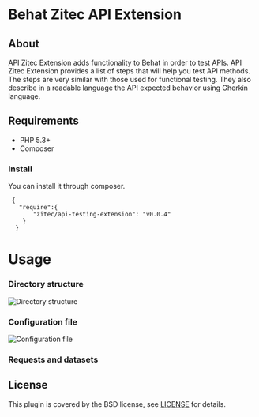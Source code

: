 # Behat Zitec API Extension

## About

API Zitec Extension adds functionality to Behat in order to test APIs. 
API Zitec Extension provides a list of steps that will help you test API methods. The steps are very similar with those used for functional testing. They also describe in a readable language the API expected behavior using Gherkin language. 

## Requirements
* PHP 5.3+
* Composer

### Install

You can install it through composer.
```
 { 
   "require":{
       "zitec/api-testing-extension": "v0.0.4"
    }
  }  
```
# Usage

### Directory structure
![Directory structure](https://cloud.githubusercontent.com/assets/17831225/22543351/d54e4f82-e938-11e6-94c5-0a319a500fd1.png)


### Configuration file
![Configuration file](https://cloud.githubusercontent.com/assets/17831225/22544650/6a2b5686-e93e-11e6-8c8f-6e93cd52a833.png)


### Requests and datasets



## License

This plugin is covered by the BSD license, see [LICENSE](LICENSE) for details.
